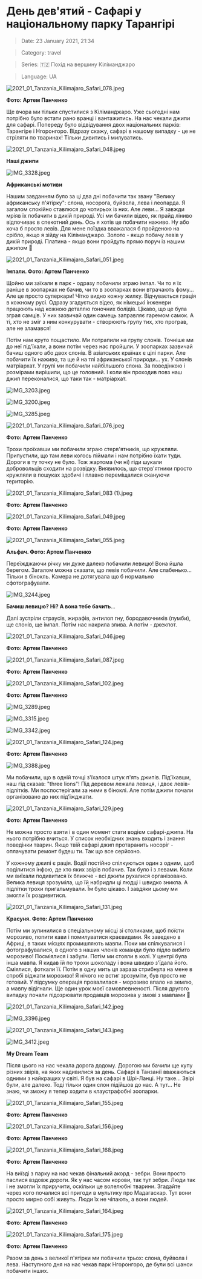 # День дев'ятий - Сафарі у національному парку Тарангірі

> Date: 23 January 2021, 21:34

> Category: travel

> Series: 🇹🇿 Похід на вершину Кіліманджаро

> Language: UA

![2021_01_Tanzania_Kilimajaro_Safari_078.jpeg](https://res.craft.do/user/full/b5a256f3-51ff-c8e5-10fe-9343b6a0451d/doc/50D32B75-8D3B-48EE-8D6F-F407917BDF2F/3C6535CD-3253-460E-8154-6A04903B0BFE_2/tlpQgZqCTjRPbLxDRNK56PBgXfYh1nJNYViI4e2ofX8z/2021_01_Tanzania_Kilimajaro_Safari_078.jpeg)

**Фото: Артем Панченко**

Ще вчора ми тільки спустилися з Кіліманджаро. Уже сьогодні нам потрібно було встати рано вранці і вантажитись. На нас чекали джипи для сафарі. Попереду було відвідування двох національних парків: Тарангіре і Нгоронгоро. Відразу скажу, сафарі в нашому випадку - це не стріляти по тваринах! Тільки дивитись і милуватись.

![2021_01_Tanzania_Kilimajaro_Safari_048.jpeg](https://res.craft.do/user/full/b5a256f3-51ff-c8e5-10fe-9343b6a0451d/doc/50D32B75-8D3B-48EE-8D6F-F407917BDF2F/83105317-952D-465F-94F8-0362823D1C80_2/BDKuaVdjesrydKoiDgVxjoMBUr6M3dfSj9iBcmVBkk0z/2021_01_Tanzania_Kilimajaro_Safari_048.jpeg)

**Наші джипи**

![IMG_3328.jpeg](https://res.craft.do/user/full/b5a256f3-51ff-c8e5-10fe-9343b6a0451d/doc/50D32B75-8D3B-48EE-8D6F-F407917BDF2F/037F82C7-7819-46F3-88C8-2A05E6946530_2/yg0n0trFpmuyc0xffegL8lfIWCyTEdoFzLdikrKMlGcz/IMG_3328.jpeg)

**Африканські мотиви**

Нашим завданням було за ці два дні побачити так звану "Велику африканську п'ятірку": слона, носорога, буйвола, лева і леопарда. Я загалом спокійно ставлюся до чотирьох із них. Але леви... Я завжди мріяв їх побачити в дикій природі. Усі ми бачили відео, як прайд ліниво відпочиває в спекотний день. Ось я хотів це побачити наживо. Ну або хоча б просто левів. Для мене поїздка вважалася б пройденою на срібло, якщо я зійду на Кіліманджаро. Золото - якщо побачу левів у дикій природі. Платина - якщо вони пройдуть прямо поруч із нашим джипом 🤞

![2021_01_Tanzania_Kilimajaro_Safari_051.jpeg](https://res.craft.do/user/full/b5a256f3-51ff-c8e5-10fe-9343b6a0451d/doc/50D32B75-8D3B-48EE-8D6F-F407917BDF2F/8D0964C5-F857-4AE7-953D-FBBC1F06FFD2_2/5clyuxExe7a2NUg30masL4tYHyn9vSmAuryeYJnmOJEz/2021_01_Tanzania_Kilimajaro_Safari_051.jpeg)

**Імпали. Фото: Артем Панченко**

Щойно ми заїхали в парк - одразу побачили зграю імпал. Чи то я їх раніше в зоопарках не бачив, чи то в зоопарках вони втрачають фому... Але це просто суперкари! Чітко видно кожну жилку. Відчувається грація в кожному русі. Одразу згадується відео, як німецькі інженери працюють над кожною деталлю гоночних болідів. Цікаво, що це була зграя самців. У них зазвичай один самець заправляє гаремом самок. А ті, хто не зміг з ним конкурувати - створюють групу тих, хто програв, але не зламався!

Потім нам круто пощастило. Ми потрапили на групу слонів. Точніше ми до неї під'їхали, а вони потім через нас пройшли. У зоопарках зазвичай бачиш одного або двох слонів. В азіатських країнах є цілі парки. Але побачити їх наживо, та ще й на тлі африканської природи... ух. У слонів матріархат. У групі ми побачили найбільшого слона. За поведінкою і розмірами вирішили, що це головний. І коли він проходив повз наш джип переконалися, що таки так - матріархат.

![IMG_3203.jpeg](https://res.craft.do/user/full/b5a256f3-51ff-c8e5-10fe-9343b6a0451d/41102257-6EF3-4BF1-9494-7B31816CBEEC_2/DkALKVqbwkLqksxKAJxbVbddlYAUYj5kw3SYheTVyxYz/IMG_3203.jpeg)

![IMG_3200.jpeg](https://res.craft.do/user/full/b5a256f3-51ff-c8e5-10fe-9343b6a0451d/89F1F25F-FC0F-4393-BD9B-5DA778E9AFCC_2/OpoAi0JJlxilS8AqCyey6iD9skC8euINHpVOuAWANk8z/IMG_3200.jpeg)

![IMG_3285.jpeg](https://res.craft.do/user/full/b5a256f3-51ff-c8e5-10fe-9343b6a0451d/F82A3FF6-6DEF-45D4-A998-3851B405ED78_2/VYUIWLVOG8NZd4c2yslu38ueAKdMCa7pbboBLymAmrwz/IMG_3285.jpeg)

![2021_01_Tanzania_Kilimajaro_Safari_076.jpeg](https://res.craft.do/user/full/b5a256f3-51ff-c8e5-10fe-9343b6a0451d/doc/50D32B75-8D3B-48EE-8D6F-F407917BDF2F/5F7F1CE3-3F4B-441A-867C-A2ACAC1D2CFE_2/ShdGxFtY0gRwN5zC8yZ1y4ieysd5K5UakNGcMNzYl5gz/2021_01_Tanzania_Kilimajaro_Safari_076.jpeg)

**Фото: Артем Панченко**

Трохи проїхавши ми побачили зграю стерв'ятників, що кружляли. Припустили, що там леви когось піймали і нам потрібно їхати туди. Дороги в ту точку не було. Тож жартома (чи ні) гіди шукали добровольців сходити на розвідку. Виявилось, що стерв'ятники просто кружляли в пошуках здобичі і плавно переміщалися скануючи територію.

![2021_01_Tanzania_Kilimajaro_Safari_083 (1).jpeg](https://res.craft.do/user/full/b5a256f3-51ff-c8e5-10fe-9343b6a0451d/doc/50D32B75-8D3B-48EE-8D6F-F407917BDF2F/8DEE813D-B9D5-4B83-B1A2-2E81B7DFCE82_2/eljxxffSsD9Poc6TxtbdlCHmdCQdswBxClyok4FGyRsz/2021_01_Tanzania_Kilimajaro_Safari_083%201.jpeg)

**Фото: Артем Панченко**

![2021_01_Tanzania_Kilimajaro_Safari_049.jpeg](https://res.craft.do/user/full/b5a256f3-51ff-c8e5-10fe-9343b6a0451d/doc/50D32B75-8D3B-48EE-8D6F-F407917BDF2F/07712A70-562E-4171-80C5-44D27B9D7B07_2/zadOPAjdVyVG3PBxoxAOuxkfga790rONMNFvJfZfI5Ez/2021_01_Tanzania_Kilimajaro_Safari_049.jpeg)

**Фото: Артем Панченко**

![2021_01_Tanzania_Kilimajaro_Safari_055.jpeg](https://res.craft.do/user/full/b5a256f3-51ff-c8e5-10fe-9343b6a0451d/doc/50D32B75-8D3B-48EE-8D6F-F407917BDF2F/A5DC7EF3-462A-4686-A46E-F1F9B7F46FC7_2/baUigqiiTPGHLGbbGhjaeHdBqrR447O6zqxe1jlAAO4z/2021_01_Tanzania_Kilimajaro_Safari_055.jpeg)

**Альфач. Фото: Артем Панченко**

Переїжджаючи річку ми дуже далеко побачили левицю! Вона йшла берегом. Загалом можна сказати, що левів побачили. Але слабенько… Тільки в бінокль. Камера не дотягувала що б нормально сфотографувати.

![IMG_3244.jpeg](https://res.craft.do/user/full/b5a256f3-51ff-c8e5-10fe-9343b6a0451d/doc/50D32B75-8D3B-48EE-8D6F-F407917BDF2F/BC4D6586-CD87-43DA-9CEC-04BA6AFA9E9A_2/t8A013aRuORH7wLpAifTtVxV4zo2JfFjxAOXHxz3VJYz/IMG_3244.jpeg)

**Бачиш левицю? Ні? А вона тебе бачить**…

Далі зустріли страусів, жирафів, антилоп гну, бородавочників (пумби), ще слонів, ще імпал. Потім нас накрила злива. А потім - джекпот.

![2021_01_Tanzania_Kilimajaro_Safari_046.jpeg](https://res.craft.do/user/full/b5a256f3-51ff-c8e5-10fe-9343b6a0451d/doc/50D32B75-8D3B-48EE-8D6F-F407917BDF2F/145CB204-AFE2-41AF-BA5F-74A751B03C0D_2/xlFfKcFpzxJh8YDtgRdcclfy8yvwLh48HEYAhPN58JMz/2021_01_Tanzania_Kilimajaro_Safari_046.jpeg)

**Фото: Артем Панченко**

![2021_01_Tanzania_Kilimajaro_Safari_087.jpeg](https://res.craft.do/user/full/b5a256f3-51ff-c8e5-10fe-9343b6a0451d/doc/50D32B75-8D3B-48EE-8D6F-F407917BDF2F/D5FB626E-9CB3-40EB-BDA9-848CDDBB6B4B_2/Ixe2Vtue1LAeCcvErbNle7DdjZipQriCkyqGpaqesDYz/2021_01_Tanzania_Kilimajaro_Safari_087.jpeg)

**Фото: Артем Панченко**

![2021_01_Tanzania_Kilimajaro_Safari_102.jpeg](https://res.craft.do/user/full/b5a256f3-51ff-c8e5-10fe-9343b6a0451d/doc/50D32B75-8D3B-48EE-8D6F-F407917BDF2F/62860021-9DC4-4B02-9093-044402CE7889_2/y3NyOGxCXSgZU6HYKxEFKkvzv97JdkkRGnBcRgUXdfIz/2021_01_Tanzania_Kilimajaro_Safari_102.jpeg)

**Фото: Артем Панченко**

![IMG_3289.jpeg](https://res.craft.do/user/full/b5a256f3-51ff-c8e5-10fe-9343b6a0451d/doc/50D32B75-8D3B-48EE-8D6F-F407917BDF2F/25301A51-9871-438A-8513-9A7881A05662_2/rcpn5dtUNeio2TjdriKxkARtwQvGo4VOKo0mGC0RMuYz/IMG_3289.jpeg)

![IMG_3315.jpeg](https://res.craft.do/user/full/b5a256f3-51ff-c8e5-10fe-9343b6a0451d/doc/50D32B75-8D3B-48EE-8D6F-F407917BDF2F/30D745FB-8AE4-41FB-8B0C-E126612EE56A_2/ctyGV0IBkqhJxfcc9CSBIylQls4A94JtL46CJ2kxo1Iz/IMG_3315.jpeg)

![IMG_3342.jpeg](https://res.craft.do/user/full/b5a256f3-51ff-c8e5-10fe-9343b6a0451d/doc/50D32B75-8D3B-48EE-8D6F-F407917BDF2F/0CA02D31-7F53-443D-B589-12F198216453_2/i569vbytypTU5ECxif21tH9EQtxxxQFscQtolZiyCPgz/IMG_3342.jpeg)

![2021_01_Tanzania_Kilimajaro_Safari_124.jpeg](https://res.craft.do/user/full/b5a256f3-51ff-c8e5-10fe-9343b6a0451d/doc/50D32B75-8D3B-48EE-8D6F-F407917BDF2F/B206A1D8-8950-4943-A838-89907BD38D81_2/DQyCFWU79uy0S2XHPtEu4a6TEU4AkMOB6ZmrbSx1XG8z/2021_01_Tanzania_Kilimajaro_Safari_124.jpeg)

**Фото: Артем Панченко**

![IMG_3388.jpeg](https://res.craft.do/user/full/b5a256f3-51ff-c8e5-10fe-9343b6a0451d/doc/50D32B75-8D3B-48EE-8D6F-F407917BDF2F/74BC2699-9159-4DB9-943B-672E88E3BFC5_2/oP5GenqHAnxUIKAHw3X4OX1ky7zDrBQb2xbOxntWsdoz/IMG_3388.jpeg)

Ми побачили, що в одній точці з'їхалося штук п'ять джипів. Під'їхавши, наш гід сказав: "three lions"! Під деревом лежала левиця, і двоє левів-підлітків. Ми поспостерігали за ними в біноклі. Але потім джипи почали організовано до них під'їжджати.

![2021_01_Tanzania_Kilimajaro_Safari_129.jpeg](https://res.craft.do/user/full/b5a256f3-51ff-c8e5-10fe-9343b6a0451d/doc/50D32B75-8D3B-48EE-8D6F-F407917BDF2F/BD064B73-8D4B-4365-B900-A78E6B10ECF1_2/0zko56vXr6TOlB1WKs1w5xs3gUh0bNZz2iFPF3iaRvMz/2021_01_Tanzania_Kilimajaro_Safari_129.jpeg)

**Фото: Артем Панченко**

Не можна просто взяти і в один момент стати водієм сафарі-джипа. На нього потрібно вчиться. У список необхідних знань входить і знання поведінки тварин. Якщо твій сафарі джип протаранить носоріг - оплачувати ремонт будеш ти. Так що все серйозно.

У кожному джипі є рація. Водії постійно спілкуються один з одним, щоб поділитися інфою, де хто яких звірів побачив. Так було і з левами. Коли ми виїхали подивитися їх ближче - всі джипи рухалися організовано. Велика левиця зрозуміла, що їй набридли ці людці і швидко зникла. А підлітки трохи пригальмували. Їм було цікаво. І завдяки цьому ми змогли їх роздивитися.

![2021_01_Tanzania_Kilimajaro_Safari_131.jpeg](https://res.craft.do/user/full/b5a256f3-51ff-c8e5-10fe-9343b6a0451d/doc/50D32B75-8D3B-48EE-8D6F-F407917BDF2F/783325A6-44CF-423D-A3DC-EC3C93B7D826_2/A9ytmAaOlGLAcByK8YRnN0MqD3whsybqCLks3VgY298z/2021_01_Tanzania_Kilimajaro_Safari_131.jpeg)

**Красуня. Фото: Артем Панченко**

Потім ми зупинилися в спеціальному місці зі столиками, щоб поїсти морозиво, попити кави і помилуватися краєвидами. Як заведено в Африці, в таких місцях промишляють мавпи. Поки ми спілкувалися і фотографувалися, в одного з наших членів команди було підло вибито морозиво! Посміялися і забули. Потім ми стояли в колі. У центрі була інша мавпа. Я кидав їй по трохи шоколаду і вона швидко з'їдала його. Сміялися, фоткали її. Потім в одну мить ця зараза стрибнула на мене в спробі віджати морозиво! Я нічого не встиг зрозуміти, був просто не готовий. У підсумку операція провалилася - морозиво впало на землю, а мавпу відігнали. Ще один урок моєї самовпевненості. Після другого випадку почали підозрювати продавців морозива у змові з мавпами 🙂

![2021_01_Tanzania_Kilimajaro_Safari_142.jpeg](https://res.craft.do/user/full/b5a256f3-51ff-c8e5-10fe-9343b6a0451d/doc/50D32B75-8D3B-48EE-8D6F-F407917BDF2F/364EB868-6734-4C3B-A3CA-0E093FD05D7F_2/pnDfzKyHxqT2Od71YO0jfUblCdwHxeSAbr0N8ymamhEz/2021_01_Tanzania_Kilimajaro_Safari_142.jpeg)

![IMG_3396.jpeg](https://res.craft.do/user/full/b5a256f3-51ff-c8e5-10fe-9343b6a0451d/doc/50D32B75-8D3B-48EE-8D6F-F407917BDF2F/0A2B778D-7404-4376-A90F-68F4CC321724_2/WDxI3IKp3pIVrALdkU0SyOaaSVTSd3JpiHq0RnmsqqIz/IMG_3396.jpeg)

![2021_01_Tanzania_Kilimajaro_Safari_143.jpeg](https://res.craft.do/user/full/b5a256f3-51ff-c8e5-10fe-9343b6a0451d/doc/50D32B75-8D3B-48EE-8D6F-F407917BDF2F/6B3066D5-7B20-41D9-84FD-97D534111ACE_2/rSCkGMydCMlZYsVFM80VREmS08Q4jmOLGuWxyeDNaEgz/2021_01_Tanzania_Kilimajaro_Safari_143.jpeg)

![IMG_3412.jpeg](https://res.craft.do/user/full/b5a256f3-51ff-c8e5-10fe-9343b6a0451d/doc/50D32B75-8D3B-48EE-8D6F-F407917BDF2F/1BC44BBB-0CEC-4384-94BE-A9E5091FA5CB_2/vBNOSUifZnwSP4JdyUffSW8ViGXalyBxL6d2hECUV7Az/IMG_3412.jpeg)

**My Dream Team**

Після цього на нас чекала дорога додому. Дорогою ми бачили ще купу різних звірів, на яких надивилися за день. Сафарі в Танзанії вважаються одними з найкращих у світі. Я був на сафарі в Шрі-Ланці. Ну таке... Звірі були, але далеко. Тоді тільки один слон підійшов до нас. А тут... Не знаю, чи зможу я тепер ходити в клаустрафобні зоопарки.

![2021_01_Tanzania_Kilimajaro_Safari_155.jpeg](https://res.craft.do/user/full/b5a256f3-51ff-c8e5-10fe-9343b6a0451d/doc/50D32B75-8D3B-48EE-8D6F-F407917BDF2F/D90E1DF0-3770-470D-ABDC-96D09AD85704_2/f50PDQFwZTpIyNywGwrEcnxiDhogRA93amzOJw0oYnkz/2021_01_Tanzania_Kilimajaro_Safari_155.jpeg)

**Фото: Артем Панченко**

![2021_01_Tanzania_Kilimajaro_Safari_156.jpeg](https://res.craft.do/user/full/b5a256f3-51ff-c8e5-10fe-9343b6a0451d/doc/50D32B75-8D3B-48EE-8D6F-F407917BDF2F/BD9059EC-008E-4F1B-A42D-9BF446F48069_2/sabxxIpN6p0XIUAeVHBsQV63bWnRtDABlD8F6taxNvIz/2021_01_Tanzania_Kilimajaro_Safari_156.jpeg)

**Фото: Артем Панченко**

![2021_01_Tanzania_Kilimajaro_Safari_168.jpeg](https://res.craft.do/user/full/b5a256f3-51ff-c8e5-10fe-9343b6a0451d/doc/50D32B75-8D3B-48EE-8D6F-F407917BDF2F/4065BF0D-A69D-4FD6-ABF2-BCDCFE83FBB4_2/EolaSxPxe1pMPjWIH6zoXFiqxn8Ohwqi63lOUhuLlKIz/2021_01_Tanzania_Kilimajaro_Safari_168.jpeg)

**Фото: Артем Панченко**

На виїзді з парку на нас чекав фінальний акорд - зебри. Вони просто паслися вздовж дороги. Як у нас часом корови, так тут зебри. Люди так і не змогли їх приручити, оскільки це волелюбні тварини. Згадайте через кого почалися всі пригоди в мультику про Мадагаскар. Тут вони просто мирно собі живуть. Люди їх не чіпають, а вони людей.

![2021_01_Tanzania_Kilimajaro_Safari_164.jpeg](https://res.craft.do/user/full/b5a256f3-51ff-c8e5-10fe-9343b6a0451d/doc/50D32B75-8D3B-48EE-8D6F-F407917BDF2F/53658CBB-201E-45F5-BFCD-AB7FF7061D3A_2/dZsyPFCicCWmq0Zuo7uWpFGk2QoNs1ExWiX3sZZauW8z/2021_01_Tanzania_Kilimajaro_Safari_164.jpeg)

**Фото: Артем Панченко**

![2021_01_Tanzania_Kilimajaro_Safari_175.jpeg](https://res.craft.do/user/full/b5a256f3-51ff-c8e5-10fe-9343b6a0451d/doc/50D32B75-8D3B-48EE-8D6F-F407917BDF2F/C98FD202-78BE-4E9C-8A72-984391431F92_2/QXo4K9vl44Gc9dzWxr1RhUwpFBcyy5yXhdcwnSGwUB0z/2021_01_Tanzania_Kilimajaro_Safari_175.jpeg)

**Фото: Артем Панченко**

Разом за день з великої п'ятірки ми побачили трьох: слона, буйвола і лева. Наступного дня на нас чекав парк Нгоронгоро, де були всі шанси побачити інших.

